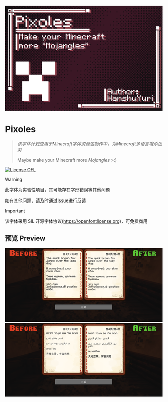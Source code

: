 ![banner](Document/PixolesTitle.png)

# Pixoles

> *该字体计划应用于Minecraft字体资源包制作中，为Minecraft多语言增添色彩*
> 
> Maybe make your Minecraft more *Mojangles* >:)

[![License OFL](https://img.shields.io/badge/license-OFL--1.1-orange)](https://openfontlicense.org)

> [!WARNING]
> 
> 此字体为实验性项目，其可能存在字形错误等其他问题
> 
> 如有其他问题，请及时通过Issue进行反馈

> [!IMPORTANT]
> 
> 该字体采用 SIL 开源字体协议(https://openfontlicense.org)，可免费商用

## 预览 Preview
![preview-1](Document/1.png)
![preview-2](Document/2.png)
